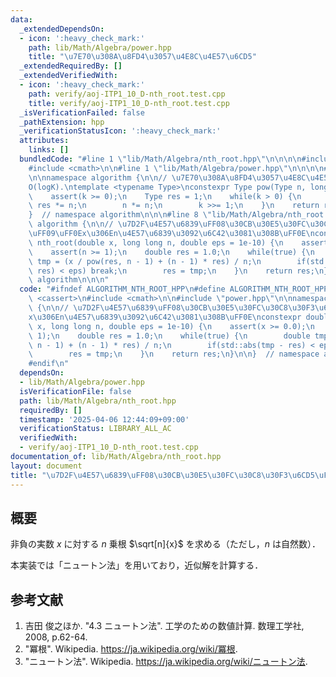 ```yaml
---
data:
  _extendedDependsOn:
  - icon: ':heavy_check_mark:'
    path: lib/Math/Algebra/power.hpp
    title: "\u7E70\u308A\u8FD4\u3057\u4E8C\u4E57\u6CD5"
  _extendedRequiredBy: []
  _extendedVerifiedWith:
  - icon: ':heavy_check_mark:'
    path: verify/aoj-ITP1_10_D-nth_root.test.cpp
    title: verify/aoj-ITP1_10_D-nth_root.test.cpp
  _isVerificationFailed: false
  _pathExtension: hpp
  _verificationStatusIcon: ':heavy_check_mark:'
  attributes:
    links: []
  bundledCode: "#line 1 \"lib/Math/Algebra/nth_root.hpp\"\n\n\n\n#include <cassert>\n\
    #include <cmath>\n\n#line 1 \"lib/Math/Algebra/power.hpp\"\n\n\n\n#line 5 \"lib/Math/Algebra/power.hpp\"\
    \n\nnamespace algorithm {\n\n// \u7E70\u308A\u8FD4\u3057\u4E8C\u4E57\u6CD5\uFF0E\
    O(logK).\ntemplate <typename Type>\nconstexpr Type pow(Type n, long long k) {\n\
    \    assert(k >= 0);\n    Type res = 1;\n    while(k > 0) {\n        if(k & 1LL)\
    \ res *= n;\n        n *= n;\n        k >>= 1;\n    }\n    return res;\n}\n\n\
    }  // namespace algorithm\n\n\n#line 8 \"lib/Math/Algebra/nth_root.hpp\"\n\nnamespace\
    \ algorithm {\n\n// \u7D2F\u4E57\u6839\uFF08\u30CB\u30E5\u30FC\u30C8\u30F3\u6CD5\
    \uFF09\uFF0Ex\u306En\u4E57\u6839\u3092\u6C42\u3081\u308B\uFF0E\nconstexpr double\
    \ nth_root(double x, long long n, double eps = 1e-10) {\n    assert(x >= 0.0);\n\
    \    assert(n >= 1);\n    double res = 1.0;\n    while(true) {\n        double\
    \ tmp = (x / pow(res, n - 1) + (n - 1) * res) / n;\n        if(std::abs(tmp -\
    \ res) < eps) break;\n        res = tmp;\n    }\n    return res;\n}\n\n}  // namespace\
    \ algorithm\n\n\n"
  code: "#ifndef ALGORITHM_NTH_ROOT_HPP\n#define ALGORITHM_NTH_ROOT_HPP 1\n\n#include\
    \ <cassert>\n#include <cmath>\n\n#include \"power.hpp\"\n\nnamespace algorithm\
    \ {\n\n// \u7D2F\u4E57\u6839\uFF08\u30CB\u30E5\u30FC\u30C8\u30F3\u6CD5\uFF09\uFF0E\
    x\u306En\u4E57\u6839\u3092\u6C42\u3081\u308B\uFF0E\nconstexpr double nth_root(double\
    \ x, long long n, double eps = 1e-10) {\n    assert(x >= 0.0);\n    assert(n >=\
    \ 1);\n    double res = 1.0;\n    while(true) {\n        double tmp = (x / pow(res,\
    \ n - 1) + (n - 1) * res) / n;\n        if(std::abs(tmp - res) < eps) break;\n\
    \        res = tmp;\n    }\n    return res;\n}\n\n}  // namespace algorithm\n\n\
    #endif\n"
  dependsOn:
  - lib/Math/Algebra/power.hpp
  isVerificationFile: false
  path: lib/Math/Algebra/nth_root.hpp
  requiredBy: []
  timestamp: '2025-04-06 12:44:09+09:00'
  verificationStatus: LIBRARY_ALL_AC
  verifiedWith:
  - verify/aoj-ITP1_10_D-nth_root.test.cpp
documentation_of: lib/Math/Algebra/nth_root.hpp
layout: document
title: "\u7D2F\u4E57\u6839\uFF08\u30CB\u30E5\u30FC\u30C8\u30F3\u6CD5\uFF09"
---
```



## 概要

非負の実数 $x$ に対する $n$ 乗根 $\sqrt[n]{x}$ を求める（ただし，$n$ は自然数）．

本実装では「ニュートン法」を用いており，近似解を計算する．


## 参考文献

1. 吉田 俊之ほか. "4.3 ニュートン法". 工学のための数値計算. 数理工学社, 2008, p.62-64.
1. "冪根". Wikipedia. <https://ja.wikipedia.org/wiki/冪根>.
1. "ニュートン法". Wikipedia. <https://ja.wikipedia.org/wiki/ニュートン法>.
